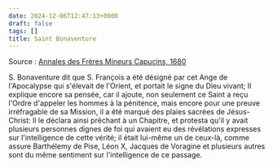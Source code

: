 ```yaml
---
date: 2024-12-06T12:47:13+0000
draft: false
tags: []
title: Saint Bonaventure
---
```




Source : [Annales des Frères Mineurs Capucins, 1680](https://www.google.fr/books/edition/Annales_des_fr%C3%A8res_mineurs/W_JaAAAAQAAJ?hl=en&gbpv=1&dq=annales%20fr%C3%A8res%20Mineur&pg=PA8&printsec=frontcover)

S. Bonaventure dit que S. François a été désigné par cet Ange de l'Apocalypse qui s'élevait de l'Orient, et portait le signe du Dieu vivant; Il explique encore sa pensée, car il ajoute, non seulement ce Saint a reçu l'Ordre d'appeler les hommes à la pénitence, mais encore pour une preuve irréfragable de sa Mission, il a été marqué des plaies sacrées de Jésus-Christ: Il le déclara ainsi prêchant à un Chapitre, et protesta qu'il y avait plusieurs personnes dignes de foi qui avaient eu des révélations expresses sur l'intelligence de cette vérité; il était lui-même un de ceux-là, comme assure Barthélemy de Pise, Léon X, Jacques de Voragine et plusieurs autres sont du même sentiment sur l'intelligence de ce passage.

